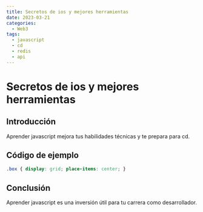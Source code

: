 ```yaml
---
title: Secretos de ios y mejores herramientas
date: 2023-03-21
categories:
  - Web3
tags:
  - javascript
  - cd
  - redis
  - api
---
```


# Secretos de ios y mejores herramientas

## Introducción

Aprender javascript mejora tus habilidades técnicas y te prepara para cd.

## Código de ejemplo

```css
.box { display: grid; place-items: center; }
```

## Conclusión

Aprender javascript es una inversión útil para tu carrera como desarrollador.